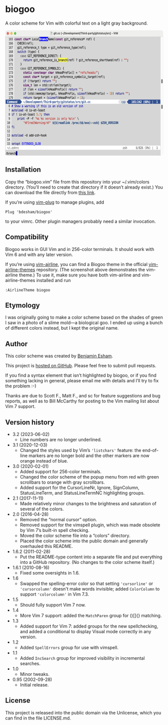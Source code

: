 # biogoo

A color scheme for Vim with colorful text on a light gray background.

<img src="https://github.com/bdesham/biogoo/raw/main/screenshot.png" alt="Screenshot of Vim using the biogoo color scheme" width="640" height="400"/>

## Installation

Copy the “biogoo.vim” file from this repository into your ~/.vim/colors directory. (You’ll need to create that directory if it doesn’t already exist.) You can download the file directly from [this link][file].

[file]: https://github.com/bdesham/biogoo/raw/main/colors/biogoo.vim

If you’re using [vim-plug] to manage plugins, add

    Plug 'bdesham/biogoo'

to your vimrc. Other plugin managers probably need a similar invocation.

[vim-plug]: https://github.com/junegunn/vim-plug

## Compatibility

Biogoo works in GUI Vim and in 256-color terminals. It should work with Vim 6 and with any later version.

If you’re using [vim-airline], you can find a Biogoo theme in the official [vim-airline-themes] repository. (The screenshot above demonstrates the vim-airline theme.) To use it, make sure you have both vim-airline and vim-airline-themes installed and run

    :AirlineTheme biogoo

[vim-airline]: https://github.com/vim-airline/vim-airline
[vim-airline-themes]: https://github.com/vim-airline/vim-airline-themes

## Etymology

I was originally going to make a color scheme based on the shades of green I saw in a photo of a slime mold—a biological goo. I ended up using a bunch of different colors instead, but I kept the original name.

## Author

This color scheme was created by [Benjamin Esham](https://esham.io).

This project is [hosted on GitHub](https://github.com/bdesham/biogoo). Please feel free to submit pull requests.

If you find a syntax element that isn’t highlighted by biogoo, or if you find something lacking in general, please email me with details and I’ll try to fix the problem :-)

Thanks are due to Scott F., Matt F., and sc for feature suggestions and bug reports, as well as to Bill McCarthy for posting to the Vim mailing list about Vim 7 support.

## Version history

* 3.2 (2023-06-02)
    - Line numbers are no longer underlined.
* 3.1 (2020-12-03)
    - Changed the styles used by Vim’s `'listchars'` feature: the end-of-line markers are no longer bold and the other markers are now orange instead of blue.
* 3.0 (2020-02-01)
    - Added support for 256-color terminals.
    - Changed the color scheme of the popup menu from red with green scrollbars to orange with gray scrollbars.
    - Added support for the CursorLineNr, Ignore, SignColumn, StatusLineTerm, and StatusLineTermNC highlighting groups.
* 2.1 (2017-11-11)
    - Made relatively minor changes to the brightness and saturation of several of the colors.
* 2.0 (2016-04-28)
    - Removed the “normal cursor” option.
    - Removed support for the vimspell plugin, which was made obsolete by Vim 7’s built-in spell checking.
    - Moved the color scheme file into a “colors” directory.
    - Placed the color scheme into the public domain and generally overhauled this README.
* 1.6.2 (2011-02-28)
    - Put the README-type content into a separate file and put everything into a GitHub repository.  (No changes to the color scheme itself.)
* 1.6.1 (2010-08-16)
    - Fixed some oversights in 1.6.
* 1.6
    - Swapped the spelling-error color so that setting `'cursorline'` or `'cursorcolumn'` doesn't make words invisible; added `ColorColumn` to support `'colorcolumn'` in Vim 7.3.
* 1.5
    - Should fully support Vim 7 now.
* 1.4
    - More Vim 7 support: added the `MatchParen` group for ()[]{} matching.
* 1.3
    - Added support for Vim 7: added groups for the new spellchecking, and added a conditional to display Visual mode correctly in any version.
* 1.2
    - Added `SpellErrors` group for use with vimspell.
* 1.1
    - Added `IncSearch` group for improved visibility in incremental searches.
* 1.0
    - Minor tweaks.
* 0.95 (2002-09-28)
    - Initial release.

## License

This project is released into the public domain via the Unlicense, which you can find in the file LICENSE.md.

